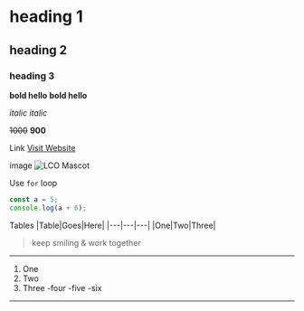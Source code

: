 # heading 1

## heading 2

### heading 3

**bold hello**
__bold hello__

_italic_
_italic_

~~1000~~ **900**

Link
[Visit Website](https://www.youtube.com "Hover")

image
![LCO Mascot](https://th.bing.com/th/id/OIP.QXvh7gMeQ-vdBRR61gVYJAHaE8?w=294&h=196&c=7&o=5&pid=1.7)

Use `for` loop

```javascript
const a = 5;
console.log(a + 6);
```

Tables
|Table|Goes|Here|
|---|---|---|
|One|Two|Three|

> keep smiling & work together

---

1. One
2. Two
3. Three
   -four
   -five
   -six

---
